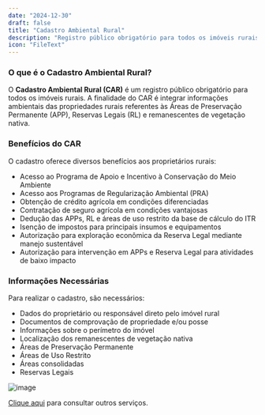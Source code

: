 ```yaml
---
date: "2024-12-30"
draft: false
title: "Cadastro Ambiental Rural"
description: "Registro público obrigatório para todos os imóveis rurais, integrando informações ambientais das propriedades"
icon: "FileText"
---
```


### O que é o Cadastro Ambiental Rural?

O **Cadastro Ambiental Rural (CAR)** é um registro público obrigatório para todos os imóveis rurais. A finalidade do CAR é integrar informações ambientais das propriedades rurais referentes às Áreas de Preservação Permanente (APP), Reservas Legais (RL) e remanescentes de vegetação nativa.

### Benefícios do CAR

O cadastro oferece diversos benefícios aos proprietários rurais:

- Acesso ao Programa de Apoio e Incentivo à Conservação do Meio Ambiente
- Acesso aos Programas de Regularização Ambiental (PRA)
- Obtenção de crédito agrícola em condições diferenciadas
- Contratação de seguro agrícola em condições vantajosas
- Dedução das APPs, RL e áreas de uso restrito da base de cálculo do ITR
- Isenção de impostos para principais insumos e equipamentos
- Autorização para exploração econômica da Reserva Legal mediante manejo sustentável
- Autorização para intervenção em APPs e Reserva Legal para atividades de baixo impacto

### Informações Necessárias

Para realizar o cadastro, são necessários:

- Dados do proprietário ou responsável direto pelo imóvel rural
- Documentos de comprovação de propriedade e/ou posse
- Informações sobre o perímetro do imóvel
- Localização dos remanescentes de vegetação nativa
- Áreas de Preservação Permanente
- Áreas de Uso Restrito
- Áreas consolidadas
- Reservas Legais

![image](/images/bannerimage.webp)

[Clique aqui](/servicos) para consultar outros serviços. 
